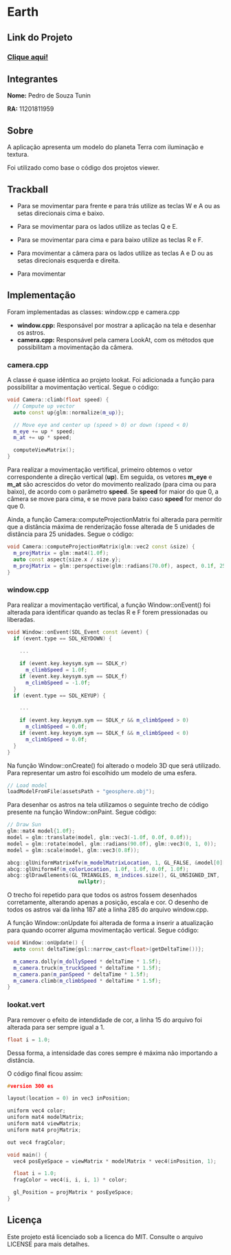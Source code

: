 # Earth

## Link do Projeto

### [Clique aqui!](https://pedrotunin.github.io/CG/earth/)

## Integrantes

**Nome:** Pedro de Souza Tunin

**RA:** 11201811959

## Sobre

A aplicação apresenta um modelo do planeta Terra com iluminação e textura.

Foi utilizado como base o código dos projetos viewer.

## Trackball

- Para se movimentar para frente e para trás utilize as teclas W e A ou as setas direcionais cima e baixo.
- Para se movimentar para os lados utilize as teclas Q e E.
- Para se movimentar para cima e para baixo utilize as teclas R e F.
- Para movimentar a câmera para os lados utilize as teclas A e D ou as setas direcionais esquerda e direita.

- Para movimentar 

## Implementação
Foram implementadas as classes: window.cpp e camera.cpp

- **window.cpp:** Responsável por mostrar a aplicação na tela e desenhar os astros.
- **camera.cpp:** Responsável pela camera LookAt, com os métodos que possibilitam a movimentação da câmera.

### camera.cpp

A classe é quase idêntica ao projeto lookat. Foi adicionada a função para possibilitar a movimentação vertical. Segue o código:

```cpp
void Camera::climb(float speed) {
  // Compute up vector
  auto const up{glm::normalize(m_up)};

  // Move eye and center up (speed > 0) or down (speed < 0)
  m_eye += up * speed;
  m_at += up * speed;

  computeViewMatrix();
}
```

Para realizar a movimentação vertifical, primeiro obtemos o vetor correspondente a direção vertical (**up**). Em seguida, os vetores **m_eye** e **m_at** são acrescidos do vetor do movimento realizado (para cima ou para baixo), de acordo com o parâmetro **speed**. Se **speed** for maior do que 0, a câmera se move para cima, e se move para baixo caso **speed** for menor do que 0.

Ainda, a função Camera::computeProjectionMatrix foi alterada para permitir que a distância máxima de renderização fosse alterada de 5 unidades de distância para 25 unidades. Segue o código:

```cpp
void Camera::computeProjectionMatrix(glm::vec2 const &size) {
  m_projMatrix = glm::mat4(1.0f);
  auto const aspect{size.x / size.y};
  m_projMatrix = glm::perspective(glm::radians(70.0f), aspect, 0.1f, 25.0f);
}
```

### window.cpp

Para realizar a movimentação vertifical, a função Window::onEvent() foi alterada para identificar quando as teclas R e F forem pressionadas ou liberadas.

```cpp
void Window::onEvent(SDL_Event const &event) {
  if (event.type == SDL_KEYDOWN) {
    
    ...

    if (event.key.keysym.sym == SDLK_r)
      m_climbSpeed = 1.0f;
    if (event.key.keysym.sym == SDLK_f)
      m_climbSpeed = -1.0f;
  }
  if (event.type == SDL_KEYUP) {

    ...

    if (event.key.keysym.sym == SDLK_r && m_climbSpeed > 0)
      m_climbSpeed = 0.0f;
    if (event.key.keysym.sym == SDLK_f && m_climbSpeed < 0)
      m_climbSpeed = 0.0f;
  }
}
```

Na função Window::onCreate() foi alterado o modelo 3D que será utilizado. Para representar um astro foi escolhido um modelo de uma esfera.

```cpp
// Load model
loadModelFromFile(assetsPath + "geosphere.obj");
```

Para desenhar os astros na tela utilizamos o seguinte trecho de código presente na função Window::onPaint. Segue código:

```cpp
// Draw Sun
glm::mat4 model{1.0f};
model = glm::translate(model, glm::vec3(-1.0f, 0.0f, 0.0f));
model = glm::rotate(model, glm::radians(90.0f), glm::vec3(0, 1, 0));
model = glm::scale(model, glm::vec3(0.8f));

abcg::glUniformMatrix4fv(m_modelMatrixLocation, 1, GL_FALSE, &model[0][0]);
abcg::glUniform4f(m_colorLocation, 1.0f, 1.0f, 0.0f, 1.0f);
abcg::glDrawElements(GL_TRIANGLES, m_indices.size(), GL_UNSIGNED_INT,
                       nullptr);
```

O trecho foi repetido para que todos os astros fossem desenhados corretamente, alterando apenas a posição, escala e cor. O desenho de todos os astros vai da linha 187 até a linha 285 do arquivo window.cpp.

A função Window::onUpdate foi alterada de forma a inserir a atualização para quando ocorrer alguma movimentação vertical. Segue código:

```cpp
void Window::onUpdate() {
  auto const deltaTime{gsl::narrow_cast<float>(getDeltaTime())};

  m_camera.dolly(m_dollySpeed * deltaTime * 1.5f);
  m_camera.truck(m_truckSpeed * deltaTime * 1.5f);
  m_camera.pan(m_panSpeed * deltaTime * 1.5f);
  m_camera.climb(m_climbSpeed * deltaTime * 1.5f);
}
```

### lookat.vert

Para remover o efeito de intendidade de cor, a linha 15 do arquivo foi alterada para ser sempre igual a 1.

```cpp
float i = 1.0;
```

Dessa forma, a intensidade das cores sempre é máxima não importando a distância.

O código final ficou assim:

```cpp
#version 300 es

layout(location = 0) in vec3 inPosition;

uniform vec4 color;
uniform mat4 modelMatrix;
uniform mat4 viewMatrix;
uniform mat4 projMatrix;

out vec4 fragColor;

void main() {
  vec4 posEyeSpace = viewMatrix * modelMatrix * vec4(inPosition, 1);

  float i = 1.0;
  fragColor = vec4(i, i, i, 1) * color;

  gl_Position = projMatrix * posEyeSpace;
}
```

## Licença

Este projeto está licenciado sob a licenca do MIT. Consulte o arquivo LICENSE para mais detalhes.
